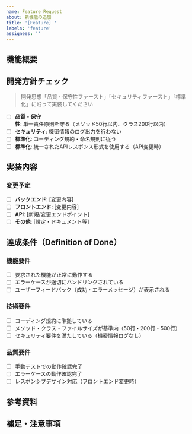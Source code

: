 ```yaml
---
name: Feature Request
about: 新機能の追加
title: '[Feature] '
labels: 'feature'
assignees: ''
---
```


## 機能概要
<!-- 何を実装するか、なぜ必要かを簡潔に説明 -->

## 開発方針チェック
> 開発思想「品質・保守性ファースト」「セキュリティファースト」「標準化」に沿って実装してください

- [ ] **品質・保守性**: 単一責任原則を守る（メソッド50行以内、クラス200行以内）
- [ ] **セキュリティ**: 機密情報のログ出力を行わない
- [ ] **標準化**: コーディング規約・命名規則に従う
- [ ] **標準化**: 統一されたAPIレスポンス形式を使用する（API変更時）

## 実装内容

### 変更予定
- [ ] **バックエンド**: [変更内容]
- [ ] **フロントエンド**: [変更内容]
- [ ] **API**: [新規/変更エンドポイント]
- [ ] **その他**: [設定・ドキュメント等]

## 達成条件（Definition of Done）

### 機能要件
- [ ] 要求された機能が正常に動作する
- [ ] エラーケースが適切にハンドリングされている
- [ ] ユーザーフィードバック（成功・エラーメッセージ）が表示される

### 技術要件  
- [ ] コーディング規約に準拠している
- [ ] メソッド・クラス・ファイルサイズが基準内（50行・200行・500行）
- [ ] セキュリティ要件を満たしている（機密情報ログなし）

### 品質要件
- [ ] 手動テストでの動作確認完了
- [ ] エラーケースの動作確認完了
- [ ] レスポンシブデザイン対応（フロントエンド変更時）

## 参考資料
<!-- デザイン、仕様書、参考URL等 -->

## 補足・注意事項
<!-- 実装時の注意点、制約等 -->